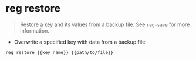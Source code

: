 # reg restore

> Restore a key and its values from a backup file.
> See `reg-save` for more information.

- Overwrite a specified key with data from a backup file:

`reg restore {{key_name}} {{path/to/file}}`
